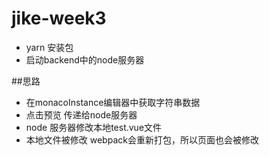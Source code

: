 # jike-week3


- yarn 安装包
- 启动backend中的node服务器


##思路

- 在monacoInstance编辑器中获取字符串数据
- 点击预览 传递给node服务器
- node 服务器修改本地test.vue文件
- 本地文件被修改 webpack会重新打包，所以页面也会被修改
